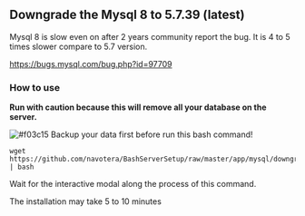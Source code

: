## Downgrade the Mysql 8 to 5.7.39 (latest) 

Mysql 8 is slow even on after 2 years community report the bug. 
It is 4 to 5 times slower compare to 5.7 version. 

https://bugs.mysql.com/bug.php?id=97709 


### How to use 

**Run with caution because this will remove all your database on the server.** 

![#f03c15](https://via.placeholder.com/15/f03c15/f03c15.png) Backup your data first before run this bash command!

```unix
wget https://github.com/navotera/BashServerSetup/raw/master/app/mysql/downgrade_mysql.sh | bash
``` 

Wait for the interactive modal along the process of this command. 

The installation may take 5 to 10 minutes



